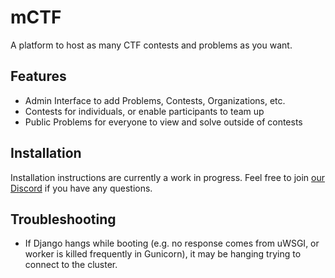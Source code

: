 mCTF
=====
A platform to host as many CTF contests and problems as you want.

## Features
- Admin Interface to add Problems, Contests, Organizations, etc.
- Contests for individuals, or enable participants to team up
- Public Problems for everyone to view and solve outside of contests

## Installation
Installation instructions are currently a work in progress. Feel free to join [our Discord](https://discord.gg/cXzz9eR) if you have any questions.

## Troubleshooting
- If Django hangs while booting (e.g. no response comes from uWSGI, or worker is killed frequently in Gunicorn), it may be hanging trying to connect to the cluster.

